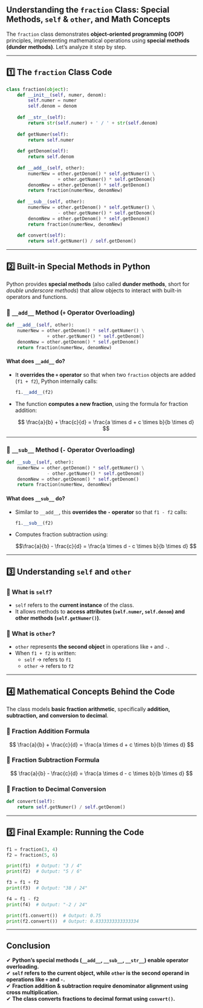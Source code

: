 ##  Understanding the `fraction` Class: Special Methods, `self` & `other`, and Math Concepts

The `fraction` class demonstrates **object-oriented programming (OOP)** principles, implementing mathematical operations using **special methods (dunder methods)**. Let’s analyze it step by step.

---

## **1️⃣ The `fraction` Class Code**
```python
class fraction(object):
    def __init__(self, numer, denom):
        self.numer = numer
        self.denom = denom
    
    def __str__(self):
        return str(self.numer) + ' / ' + str(self.denom)
    
    def getNumer(self):
        return self.numer
    
    def getDenom(self):
        return self.denom
    
    def __add__(self, other):
        numerNew = other.getDenom() * self.getNumer() \
                   + other.getNumer() * self.getDenom()
        denomNew = other.getDenom() * self.getDenom()
        return fraction(numerNew, denomNew)
    
    def __sub__(self, other):
        numerNew = other.getDenom() * self.getNumer() \
                   - other.getNumer() * self.getDenom()
        denomNew = other.getDenom() * self.getDenom()
        return fraction(numerNew, denomNew)
    
    def convert(self):
        return self.getNumer() / self.getDenom()
```

---

## **2️⃣ Built-in Special Methods in Python**
Python provides **special methods** (also called **dunder methods**, short for *double underscore methods*) that allow objects to interact with built-in operators and functions.

### **🔹 `__add__` Method (`+` Operator Overloading)**
```python
def __add__(self, other):
    numerNew = other.getDenom() * self.getNumer() \
               + other.getNumer() * self.getDenom()
    denomNew = other.getDenom() * self.getDenom()
    return fraction(numerNew, denomNew)
```
#### **What does `__add__` do?**
- It **overrides the `+` operator** so that when two `fraction` objects are added (`f1 + f2`), Python internally calls:
  ```python
  f1.__add__(f2)
  ```
- The function **computes a new fraction**, using the formula for fraction addition:

  $$
  \frac{a}{b} + \frac{c}{d} = \frac{a \times d + c \times b}{b \times d}
  $$

---

### **🔹 `__sub__` Method (`-` Operator Overloading)**
```python
def __sub__(self, other):
    numerNew = other.getDenom() * self.getNumer() \
               - other.getNumer() * self.getDenom()
    denomNew = other.getDenom() * self.getDenom()
    return fraction(numerNew, denomNew)
```
#### **What does `__sub__` do?**
- Similar to `__add__`, this **overrides the `-` operator** so that `f1 - f2` calls:
  ```python
  f1.__sub__(f2)
  ```
- Computes fraction subtraction using:
  
  ```math
  \frac{a}{b} - \frac{c}{d} = \frac{a \times d - c \times b}{b \times d}


---

## **3️⃣ Understanding `self` and `other`**
### **🔹 What is `self`?**
- `self` refers to the **current instance** of the class.
- It allows methods to **access attributes (`self.numer`, `self.denom`) and other methods (`self.getNumer()`)**.

### **🔹 What is `other`?**
- `other` represents **the second object** in operations like `+` and `-`.
- When `f1 + f2` is written:
  - `self` → refers to `f1`
  - `other` → refers to `f2`

---

## **4️⃣ Mathematical Concepts Behind the Code**
The class models **basic fraction arithmetic**, specifically **addition, subtraction, and conversion to decimal**.

### **🔹 Fraction Addition Formula**
$$
\frac{a}{b} + \frac{c}{d} = \frac{a \times d + c \times b}{b \times d}
$$

### **🔹 Fraction Subtraction Formula**
$$
\frac{a}{b} - \frac{c}{d} = \frac{a \times d - c \times b}{b \times d}
$$

### **🔹 Fraction to Decimal Conversion**
```python
def convert(self):
    return self.getNumer() / self.getDenom()
```

---

## **5️⃣ Final Example: Running the Code**
```python
f1 = fraction(3, 4)
f2 = fraction(5, 6)

print(f1)  # Output: "3 / 4"
print(f2)  # Output: "5 / 6"

f3 = f1 + f2
print(f3)  # Output: "38 / 24"

f4 = f1 - f2
print(f4)  # Output: "-2 / 24"

print(f1.convert())  # Output: 0.75
print(f2.convert())  # Output: 0.8333333333333334
```

---

## **Conclusion**
 ✔ **Python’s special methods (`__add__`, `__sub__`, `__str__`) enable operator overloading.**  
 ✔ **`self` refers to the current object, while `other` is the second operand in operations like `+` and `-`.**  
✔ **Fraction addition & subtraction require denominator alignment using cross multiplication.**  
✔ **The class converts fractions to decimal format using `convert()`.**  




